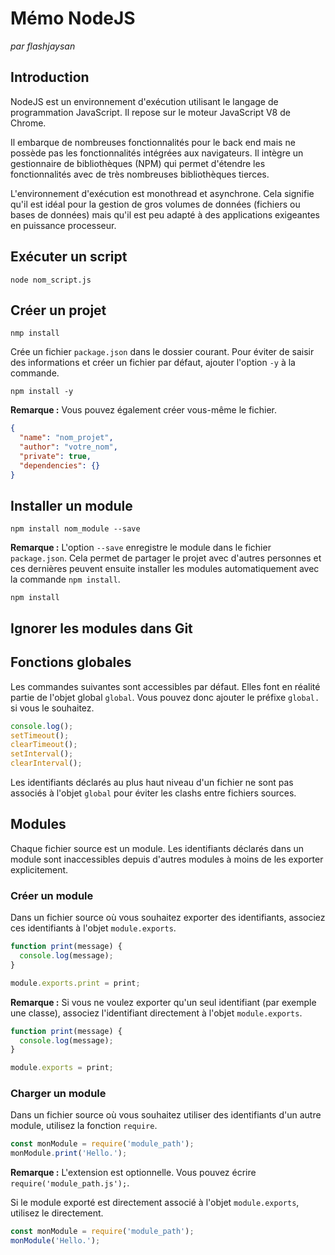 # Mémo NodeJS

*par flashjaysan*

## Introduction

NodeJS est un environnement d'exécution utilisant le langage de programmation JavaScript. Il repose sur le moteur JavaScript V8 de Chrome.

Il embarque de nombreuses fonctionnalités pour le back end mais ne possède pas les fonctionnalités intégrées aux navigateurs. Il intègre un gestionnaire de bibliothèques (NPM) qui permet d'étendre les fonctionnalités avec de très nombreuses bibliothèques tierces.

L'environnement d'exécution est monothread et asynchrone. Cela signifie qu'il est idéal pour la gestion de gros volumes de données (fichiers ou bases de données) mais qu'il est peu adapté à des applications exigeantes en puissance processeur.

## Exécuter un script

`node nom_script.js`

## Créer un projet

```
nmp install
```

Crée un fichier `package.json` dans le dossier courant. Pour éviter de saisir des informations et créer un fichier par défaut, ajouter l'option `-y` à la commande.

```
npm install -y
```

**Remarque :** Vous pouvez également créer vous-même le fichier.

```json
{
  "name": "nom_projet",
  "author": "votre_nom",
  "private": true,
  "dependencies": {}
}
```

## Installer un module

```
npm install nom_module --save
```

**Remarque :** L'option `--save` enregistre le module dans le fichier `package.json`. Cela permet de partager le projet avec d'autres personnes et ces dernières peuvent ensuite installer les modules automatiquement avec la commande `npm install`.

```
npm install
```

## Ignorer les modules dans Git



## Fonctions globales

Les commandes suivantes sont accessibles par défaut. Elles font en réalité partie de l'objet global `global`. Vous pouvez donc ajouter le préfixe `global.` si vous le souhaitez.

```js
console.log();
setTimeout();
clearTimeout();
setInterval();
clearInterval();
```

Les identifiants déclarés au plus haut niveau d'un fichier ne sont pas associés à l'objet `global` pour éviter les clashs entre fichiers sources.

## Modules

Chaque fichier source est un module. Les identifiants déclarés dans un module sont inaccessibles depuis d'autres modules à moins de les exporter explicitement.

### Créer un module

Dans un fichier source où vous souhaitez exporter des identifiants, associez ces identifiants à l'objet `module.exports`.

```js
function print(message) {
  console.log(message);
}

module.exports.print = print;
```

**Remarque :** Si vous ne voulez exporter qu'un seul identifiant (par exemple une classe), associez l'identifiant directement à l'objet `module.exports`.

```js
function print(message) {
  console.log(message);
}

module.exports = print;
```

### Charger un module

Dans un fichier source où vous souhaitez utiliser des identifiants d'un autre module, utilisez la fonction `require`.

```js
const monModule = require('module_path');
monModule.print('Hello.');
```

**Remarque :** L'extension est optionnelle. Vous pouvez écrire `require('module_path.js');`.

Si le module exporté est directement associé à l'objet `module.exports`, utilisez le directement.

```js
const monModule = require('module_path');
monModule('Hello.');
```

### 
